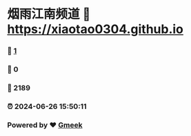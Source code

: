 # 烟雨江南频道 :link: https://xiaotao0304.github.io 
### :page_facing_up: [1](https://xiaotao0304.github.io/tag.html) 
### :speech_balloon: 0 
### :hibiscus: 2189 
### :alarm_clock: 2024-06-26 15:50:11 
### Powered by :heart: [Gmeek](https://github.com/Meekdai/Gmeek)
